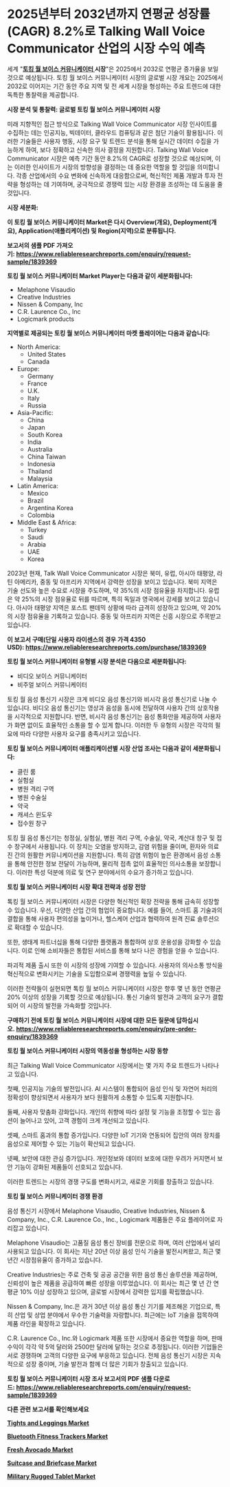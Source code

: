 <p><h1>2025년부터 2032년까지 연평균 성장률(CAGR) 8.2%로 Talking Wall Voice Communicator 산업의 시장 수익 예측</h1></p><p>세계 "<strong><a href="https://www.reliableresearchreports.com/talking-wall-voice-communicator-r1839369?utm_campaign=106&utm_medium=8&utm_source=Github&utm_content=ia&utm_term=09022025&utm_id=talking-wall-voice-communicator">토킹 월 보이스 커뮤니케이터&nbsp;</a></strong><strong>시장</strong>"은 2025에서 2032로 연평균 증가율을 보일 것으로 예상됩니다. 토킹 월 보이스 커뮤니케이터 시장의 글로벌 시장 개요는 2025에서 2032로 이어지는 기간 동안 주요 지역 및 전 세계 시장을 형성하는 주요 트렌드에 대한 독특한 통찰력을 제공합니다.</p>
<p><strong>시장 분석 및 통찰력: 글로벌 토킹 월 보이스 커뮤니케이터 시장</strong></p>
<p><p>미래 지향적인 접근 방식으로 Talking Wall Voice Communicator 시장 인사이트를 수집하는 데는 인공지능, 빅데이터, 클라우드 컴퓨팅과 같은 첨단 기술이 활용됩니다. 이러한 기술들은 사용자 행동, 시장 요구 및 트렌드 분석을 통해 실시간 데이터 수집을 가능하게 하여, 보다 정확하고 신속한 의사 결정을 지원합니다. Talking Wall Voice Communicator 시장은 예측 기간 동안 8.2%의 CAGR로 성장할 것으로 예상되며, 이는 이러한 인사이트가 시장의 방향성을 결정하는 데 중요한 역할을 할 것임을 의미합니다. 각종 산업에서의 수요 변화에 신속하게 대응함으로써, 혁신적인 제품 개발과 투자 전략을 형성하는 데 기여하며, 궁극적으로 경쟁력 있는 시장 환경을 조성하는 데 도움을 줄 것입니다.</p><a href="%7CAUTHORITHY_DOMAIN_URL%7C?utm_campaign=106&utm_medium=8&utm_source=Github&utm_content=ia&utm_term=09022025&utm_id=talking-wall-voice-communicator"></a></p>
<p><strong>시장 세분화:</strong></p>
<p><strong>이 토킹 월 보이스 커뮤니케이터 Market은 다시 Overview(개요), Deployment(개요), Application(애플리케이션) 및 Region(지역)으로 분류됩니다.</strong></p>
<p><strong>보고서의 샘플 PDF 가져오기:&nbsp;<a href="https://www.reliableresearchreports.com/enquiry/request-sample/1839369?utm_campaign=106&utm_medium=8&utm_source=Github&utm_content=ia&utm_term=09022025&utm_id=talking-wall-voice-communicator">https://www.reliableresearchreports.com/enquiry/request-sample/1839369</a></strong><strong></strong></p>
<p><strong>토킹 월 보이스 커뮤니케이터 Market Player는 다음과 같이 세분화됩니다:</strong></p>
<p><ul><li>Melaphone Visaudio</li><li>Creative Industries</li><li>Nissen & Company, Inc</li><li>C.R. Laurence Co., Inc</li><li>Logicmark products</li></ul></p>
<p><strong>지역별로 제공되는 토킹 월 보이스 커뮤니케이터 마켓 플레이어는 다음과 같습니다:</strong></p>
<p><ul>
    <li>
        North America:
        <ul>
            <li>United States</li>
            <li>Canada</li>
        </ul>
    </li>
    <li>
        Europe:
        <ul>
            <li>Germany</li>
            <li>France</li>
            <li>U.K.</li>
            <li>Italy</li>
            <li>Russia</li>
        </ul>
    </li>
    <li>
        Asia-Pacific:
        <ul>
            <li>China</li>
            <li>Japan</li>
            <li>South Korea</li>
            <li>India</li>
            <li>Australia</li>
            <li>China Taiwan</li>
            <li>Indonesia</li>
            <li>Thailand</li>
            <li>Malaysia</li>
        </ul>
    </li>
    <li>
        Latin America:
        <ul>
            <li>Mexico</li>
            <li>Brazil</li>
            <li>Argentina Korea</li>
            <li>Colombia</li>
        </ul>
    </li>
    <li>
        Middle East & Africa:
        <ul>
            <li>Turkey</li>
            <li>Saudi</li>
            <li>Arabia</li>
            <li>UAE</li>
            <li>Korea</li>
        </ul>
    </li>
    </ul></p>
<p><p>2023년 현재, Talk Wall Voice Communicator 시장은 북미, 유럽, 아시아 태평양, 라틴 아메리카, 중동 및 아프리카 지역에서 강력한 성장을 보이고 있습니다. 북미 지역은 기술 선도와 높은 수요로 시장을 주도하며, 약 35%의 시장 점유율을 차지합니다. 유럽은 약 25%의 시장 점유율로 뒤를 따르며, 특히 독일과 영국에서 강세를 보이고 있습니다. 아시아 태평양 지역은 포스트 팬데믹 상황에 따라 급격히 성장하고 있으며, 약 20%의 시장 점유율을 기록하고 있습니다. 중동 및 아프리카 지역은 신흥 시장으로 주목받고 있습니다.</p></p>
<p><strong>이 보고서 구매(단일 사용자 라이센스의 경우 가격 4350 USD):&nbsp;<a href="https://www.reliableresearchreports.com/purchase/1839369?utm_campaign=106&utm_medium=8&utm_source=Github&utm_content=ia&utm_term=09022025&utm_id=talking-wall-voice-communicator">https://www.reliableresearchreports.com/purchase/1839369</a></strong></p>
<p><strong>토킹 월 보이스 커뮤니케이터 유형별 시장 분석은 다음으로 세분화됩니다:</strong></p>
<p><ul><li>비디오 보이스 커뮤니케이터</li><li>비주얼 보이스 커뮤니케이터</li></ul></p>
<p><p>토킹 월 음성 통신기 시장은 크게 비디오 음성 통신기와 비시각 음성 통신기로 나눌 수 있습니다. 비디오 음성 통신기는 영상과 음성을 동시에 전달하여 사용자 간의 상호작용을 시각적으로 지원합니다. 반면, 비시각 음성 통신기는 음성 통화만을 제공하여 사용자가 화면 없이도 효율적인 소통을 할 수 있게 합니다. 이러한 두 유형의 시장은 각각의 필요에 따라 다양한 사용자 요구를 충족시키고 있습니다.</p></p>
<p><strong>토킹 월 보이스 커뮤니케이터 애플리케이션별 시장 산업 조사는 다음과 같이 세분화됩니다:</strong></p>
<p><ul><li>클린 룸</li><li>실험실</li><li>병원 격리 구역</li><li>병원 수술실</li><li>약국</li><li>캐셔스 윈도우</li><li>접수원 창구</li></ul></p>
<p><p>토킹 월 음성 통신기는 청정실, 실험실, 병원 격리 구역, 수술실, 약국, 계산대 창구 및 접수 창구에서 사용됩니다. 이 장치는 오염을 방지하고, 감염 위험을 줄이며, 환자와 의료진 간의 원활한 커뮤니케이션을 지원합니다. 특히 감염 위험이 높은 환경에서 음성 소통을 통해 안전한 정보 전달이 가능하며, 물리적 접촉 없이 효율적인 의사소통을 보장합니다. 이러한 특성 덕분에 의료 및 연구 분야에서의 수요가 증가하고 있습니다.</p></p>
<p><strong>토킹 월 보이스 커뮤니케이터 시장 확대 전략과 성장 전망</strong></p>
<p><p>톡킹 월 보이스 커뮤니케이터 시장은 다양한 혁신적인 확장 전략을 통해 급속히 성장할 수 있습니다. 우선, 다양한 산업 간의 협업이 중요합니다. 예를 들어, 스마트 홈 기술과의 결합을 통해 사용자 편의성을 높이거나, 헬스케어 산업과 협력하여 원격 진료 솔루션으로 확대할 수 있습니다. </p><p>또한, 생태계 파트너십을 통해 다양한 플랫폼과 통합하여 상호 운용성을 강화할 수 있습니다. 이로 인해 소비자들은 통합된 서비스를 통해 보다 나은 경험을 얻을 수 있습니다. </p><p>파괴적 제품 출시 또한 이 시장의 성장에 기여할 수 있습니다. 사용자의 의사소통 방식을 혁신적으로 변화시키는 기술을 도입함으로써 경쟁력을 높일 수 있습니다. </p><p>이러한 전략들이 실현되면 톡킹 월 보이스 커뮤니케이터 시장은 향후 몇 년 동안 연평균 20% 이상의 성장을 기록할 것으로 예상됩니다. 통신 기술의 발전과 고객의 요구가 결합되어 이 시장의 발전을 가속화할 것입니다.</p></p>
<p><strong>구매하기 전에 토킹 월 보이스 커뮤니케이터 시장에 대한 모든 질문에 답하십시오.&nbsp;<a href="https://www.reliableresearchreports.com/enquiry/pre-order-enquiry/1839369?utm_campaign=106&utm_medium=8&utm_source=Github&utm_content=ia&utm_term=09022025&utm_id=talking-wall-voice-communicator">https://www.reliableresearchreports.com/enquiry/pre-order-enquiry/1839369</a></strong><strong></strong></p>
<p><strong>토킹 월 보이스 커뮤니케이터 시장의 역동성을 형성하는 시장 동향</strong></p>
<p><p>최근 Talking Wall Voice Communicator 시장에서는 몇 가지 주요 트렌드가 나타나고 있습니다. </p><p>첫째, 인공지능 기술의 발전입니다. AI 시스템이 통합되어 음성 인식 및 자연어 처리의 정확성이 향상되면서 사용자가 보다 원활하게 소통할 수 있도록 지원합니다. </p><p>둘째, 사용자 맞춤화 강화입니다. 개인의 취향에 따라 설정 및 기능을 조정할 수 있는 옵션이 늘어나고 있어, 고객 경험이 크게 개선되고 있습니다. </p><p>셋째, 스마트 홈과의 통합 증가입니다. 다양한 IoT 기기와 연동되어 집안의 여러 장치를 음성으로 제어할 수 있는 기능이 확산되고 있습니다.</p><p>넷째, 보안에 대한 관심 증가입니다. 개인정보와 데이터 보호에 대한 우려가 커지면서 보안 기능이 강화된 제품들이 선호되고 있습니다. </p><p>이러한 트렌드는 시장의 경쟁 구도를 변화시키고, 새로운 기회를 창출하고 있습니다.</p></p>
<p><strong>토킹 월 보이스 커뮤니케이터 경쟁 환경</strong></p>
<p><p>음성 통신기 시장에서 Melaphone Visaudio, Creative Industries, Nissen & Company, Inc., C.R. Laurence Co., Inc., Logicmark 제품들은 주요 플레이어로 자리잡고 있습니다. </p><p>Melaphone Visaudio는 고품질 음성 통신 장비를 전문으로 하며, 여러 산업에서 널리 사용되고 있습니다. 이 회사는 지난 20년 이상 음성 인식 기술을 발전시켜왔고, 최근 몇 년간 시장점유율이 증가하고 있습니다.</p><p>Creative Industries는 주로 건축 및 공공 공간을 위한 음성 통신 솔루션을 제공하며, 신뢰성이 높은 제품을 공급하여 빠른 성장을 이루었습니다. 이 회사는 최근 몇 년 간 연평균 10% 이상 성장하고 있으며, 글로벌 시장에서 강력한 입지를 확립했습니다.</p><p>Nissen & Company, Inc.은 과거 30년 이상 음성 통신 기기를 제조해온 기업으로, 특히 산업 및 상업 분야에서 우수한 기술력을 자랑합니다. 최근에는 IoT 기술을 접목하여 제품 라인을 확장하고 있습니다.</p><p>C.R. Laurence Co., Inc.와 Logicmark 제품 또한 시장에서 중요한 역할을 하며, 판매 수익이 각각 약 5억 달러와 2500만 달러에 달하는 것으로 추정됩니다. 이러한 기업들은 서로 경쟁하며 고객의 다양한 요구에 부응하고 있습니다. 전체 음성 통신기 시장은 지속적으로 성장 중이며, 기술 발전과 함께 더 많은 기회가 창출되고 있습니다.</p></p>
<p><strong>토킹 월 보이스 커뮤니케이터 시장 조사 보고서의 PDF 샘플 다운로드:&nbsp;<a href="https://www.reliableresearchreports.com/enquiry/request-sample/1839369?utm_campaign=106&utm_medium=8&utm_source=Github&utm_content=ia&utm_term=09022025&utm_id=talking-wall-voice-communicator">https://www.reliableresearchreports.com/enquiry/request-sample/1839369</a></strong></p>
<p><strong></strong></p>
<p><strong></strong></p>
<p><strong></strong></p>
<p><strong></strong></p>
<p><strong>다른 관련 보고서를 확인해보세요</strong></p>
<p><strong><p><a href="https://github.com/ahamdyzabira4/Market-Research-Report-List-1/blob/main/tights-and-leggings-market.md?utm_campaign=106&utm_medium=8&utm_source=Github&utm_content=ia&utm_term=09022025&utm_id=talking-wall-voice-communicator">Tights and Leggings Market</a></p><p><a href="https://github.com/jenithschijf/Market-Research-Report-List-1/blob/main/bluetooth-fitness-trackers-market.md?utm_campaign=106&utm_medium=8&utm_source=Github&utm_content=ia&utm_term=09022025&utm_id=talking-wall-voice-communicator">Bluetooth Fitness Trackers Market</a></p><p><a href="https://github.com/saoutiguarro/Market-Research-Report-List-1/blob/main/fresh-avocado-market.md?utm_campaign=106&utm_medium=8&utm_source=Github&utm_content=ia&utm_term=09022025&utm_id=talking-wall-voice-communicator">Fresh Avocado Market</a></p><p><a href="https://github.com/klaassenmackenzie6/Market-Research-Report-List-1/blob/main/suitcase-and-briefcase-market.md?utm_campaign=106&utm_medium=8&utm_source=Github&utm_content=ia&utm_term=09022025&utm_id=talking-wall-voice-communicator">Suitcase and Briefcase Market</a></p><p><a href="https://github.com/saroarmaicky/Market-Research-Report-List-1/blob/main/military-rugged-tablet-market.md?utm_campaign=106&utm_medium=8&utm_source=Github&utm_content=ia&utm_term=09022025&utm_id=talking-wall-voice-communicator">Military Rugged Tablet Market</a></p></strong></p>